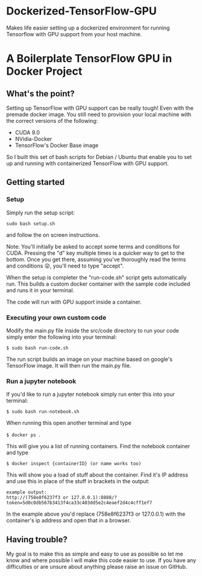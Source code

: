# Dockerized-TensorFlow-GPU
Makes life easier setting up a dockerized environment for running Tensorflow with GPU support from your host machine.

# A Boilerplate TensorFlow GPU in Docker Project

## What's the point? 

Setting up TensorFlow with GPU support can be really tough! Even with the premade docker image.
You still need to provision your local machine with the correct versions of the following:

* CUDA 9.0
* NVidia-Docker
* TensorFlow's Docker Base image

So I built this set of bash scripts for Debian / Ubuntu that enable you to set up and running with containerized TensorFlow with GPU support.  

## Getting started

### Setup
Simply run the setup script:

``` sudo bash setup.sh ```

and follow the on screen instructions.

Note: You'll initially be asked to accept some terms and conditions for CUDA. Pressing the "d" key multiple times is a quicker way to get to the bottom. Once you get there, assuming you've thoroughly read the terms and conditions 😜, you'll need to type "accept".

When the setup is completer the "run-code.sh" script gets automatically run. This builds a custom docker container with the sample code included and runs it in your terminal.

The code will run with GPU support inside a container.

### Executing your own custom code

Modify the main.py file inside the src/code directory to run your code simply enter the following into your terminal:

```$ sudo bash run-code.sh ```

The run script builds an image on your machine based on google's TensorFlow image. 
It will then run the main.py file.


### Run a jupyter notebook

If you'd like to run a jupyter notebook simply run enter this into your terminal: 

```$ sudo bash run-notebook.sh ```

 When running this open another terminal and type 
 
 ```$ docker ps ```. 
 
 This will give you a list of running containers. Find the notebook container and type 
 
 ```$ docker inspect {containerID} (or name works too) ```
 
 This will show you a load of stuff about the container. Find it's IP address and use this in place of the stuff in brackets in the output:
    
    example output: 
    http://(758e8f6237f3 or 127.0.0.1):8888/?token=5d0c0db567b3413f4ca33c403dd5e2c4eaef2d4c4cff1ef7

 In the example above you'd replace (758e8f6237f3 or 127.0.0.1) with the container's ip address and open that in a browser.

## Having trouble?

My goal is to make this as simple and easy to use as possible so let me know and where possible I will make this code easier to use. If you have any difficulties or are unsure about anything please raise an issue on GitHub. 
